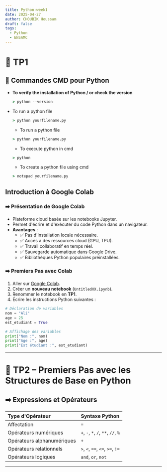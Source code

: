 ```yaml
---
title: Python-week1
date: 2025-04-27
author: CHOUBIK Houssam
draft: false
tags:
  - Python
  - ENSAMC
---
```



# 📍 TP1 

## 📂 Commandes CMD pour Python

- **To verify the installation of Python / or check the version**
  ```cmd
  > python --version
	```
- To run a python file 
  ```cmd
  > python yourfilename.py
	```
	- To run a python file 
  ```cmd
  > python yourfilename.py
	```
	- To execute python in cmd
  ```cmd
  > python 
	```
	- To create a python file using cmd
  ```cmd
  > notepad yourfilename.py 
	```
## Introduction à Google Colab

### ➡️ Présentation de Google Colab
- Plateforme cloud basée sur les notebooks Jupyter.
- Permet d'écrire et d'exécuter du code Python dans un navigateur.
- **Avantages** :
  - ✅ Pas d'installation locale nécessaire.
  - ✅ Accès à des ressources cloud (GPU, TPU).
  - ✅ Travail collaboratif en temps réel.
  - ✅ Sauvegarde automatique dans Google Drive.
  - ✅ Bibliothèques Python populaires préinstallées.

### ➡️ Premiers Pas avec Colab
1. Aller sur [Google Colab](https://colab.research.google.com).
2. Créer un **nouveau notebook** (`UntitledXX.ipynb`).
3. Renommer le notebook en **TP1**.
4. Écrire les instructions Python suivantes :

```python
# Déclaration de variables
nom = "Ali"
age = 25
est_etudiant = True

# Affichage des variables
print("Nom :", nom)
print("Age :", age)
print("Est étudiant :", est_etudiant)

```

---
# 📍 TP2 – Premiers Pas avec les Structures de Base en Python

## ➡️ Expressions et Opérateurs

| Type d'Opérateur | Syntaxe Python |
|:-----------------|:---------------|
| Affectation       | `=` |
| Opérateurs numériques | `+`, `-`, `*`, `/`, `**`, `//`, `%` |
| Opérateurs alphanumériques | `+` |
| Opérateurs relationnels | `>`, `<`, `==`, `<=`, `>=`, `!=` |
| Opérateurs logiques | `and`, `or`, `not` |

---

